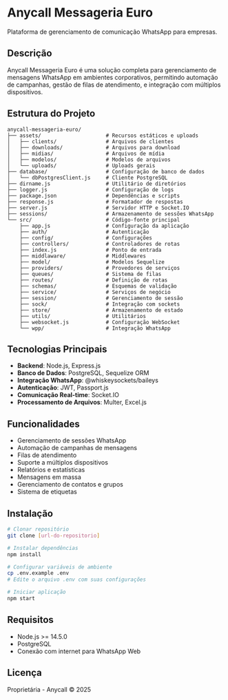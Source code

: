 # Anycall Messageria Euro

Plataforma de gerenciamento de comunicação WhatsApp para empresas.

## Descrição

Anycall Messageria Euro é uma solução completa para gerenciamento de mensagens WhatsApp em ambientes corporativos, permitindo automação de campanhas, gestão de filas de atendimento, e integração com múltiplos dispositivos.

## Estrutura do Projeto

```
anycall-messageria-euro/
├── assets/                     # Recursos estáticos e uploads
│   ├── clients/                # Arquivos de clientes
│   ├── downloads/              # Arquivos para download
│   ├── midias/                 # Arquivos de mídia
│   ├── modelos/                # Modelos de arquivos
│   └── uploads/                # Uploads gerais
├── database/                   # Configuração de banco de dados
│   └── dbPostgresClient.js     # Cliente PostgreSQL
├── dirname.js                  # Utilitário de diretórios
├── logger.js                   # Configuração de logs
├── package.json                # Dependências e scripts
├── response.js                 # Formatador de respostas
├── server.js                   # Servidor HTTP e Socket.IO
├── sessions/                   # Armazenamento de sessões WhatsApp
└── src/                        # Código-fonte principal
    ├── app.js                  # Configuração da aplicação
    ├── auth/                   # Autenticação
    ├── config/                 # Configurações
    ├── controllers/            # Controladores de rotas
    ├── index.js                # Ponto de entrada
    ├── middlaware/             # Middlewares
    ├── model/                  # Modelos Sequelize
    ├── providers/              # Provedores de serviços
    ├── queues/                 # Sistema de filas
    ├── routes/                 # Definição de rotas
    ├── schemas/                # Esquemas de validação
    ├── service/                # Serviços de negócio
    ├── session/                # Gerenciamento de sessão
    ├── sock/                   # Integração com sockets
    ├── store/                  # Armazenamento de estado
    ├── utils/                  # Utilitários
    ├── websocket.js            # Configuração WebSocket
    └── wpp/                    # Integração WhatsApp
```

## Tecnologias Principais

- **Backend**: Node.js, Express.js
- **Banco de Dados**: PostgreSQL, Sequelize ORM
- **Integração WhatsApp**: @whiskeysockets/baileys
- **Autenticação**: JWT, Passport.js
- **Comunicação Real-time**: Socket.IO
- **Processamento de Arquivos**: Multer, Excel.js

## Funcionalidades

- Gerenciamento de sessões WhatsApp
- Automação de campanhas de mensagens
- Filas de atendimento
- Suporte a múltiplos dispositivos
- Relatórios e estatísticas
- Mensagens em massa
- Gerenciamento de contatos e grupos
- Sistema de etiquetas

## Instalação

```bash
# Clonar repositório
git clone [url-do-repositorio]

# Instalar dependências
npm install

# Configurar variáveis de ambiente
cp .env.example .env
# Edite o arquivo .env com suas configurações

# Iniciar aplicação
npm start
```

## Requisitos

- Node.js >= 14.5.0
- PostgreSQL
- Conexão com internet para WhatsApp Web

## Licença

Proprietária - Anycall © 2025